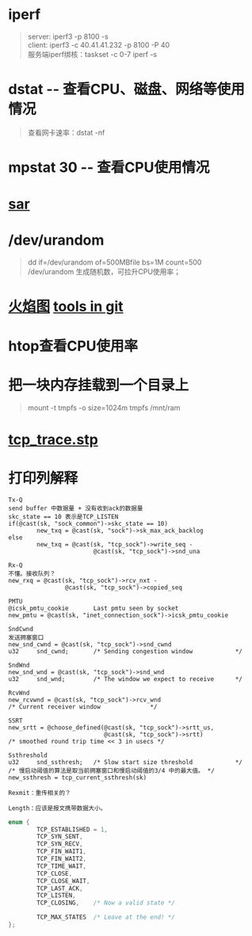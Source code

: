 # iperf
> server: iperf3 -p 8100 -s   
> client: iperf3 -c 40.41.41.232 -p 8100 -P 40  
> 服务端iperf绑核：taskset -c 0-7 iperf -s
# dstat -- 查看CPU、磁盘、网络等使用情况
> 查看网卡速率：dstat -nf   
# mpstat 30 -- 查看CPU使用情况

# [sar](https://www.thomas-krenn.com/en/wiki/Collect_and_report_Linux_System_Activity_Information_with_sar)

# /dev/urandom
> dd if=/dev/urandom of=500MBfile bs=1M count=500   
> /dev/urandom 生成随机数，可拉升CPU使用率；   

# [火焰图](https://www.brendangregg.com/FlameGraphs/cpuflamegraphs.html) [tools in git](https://github.com/brendangregg/FlameGraph)
# htop查看CPU使用率
# 把一块内存挂载到一个目录上
> mount -t tmpfs -o size=1024m tmpfs /mnt/ram   
# [tcp_trace.stp](https://sourceware.org/systemtap/examples/network/tcp_trace.stp)
# 打印列解释
```
Tx-Q
send buffer 中数据量 + 没有收到ack的数据量
skc_state == 10 表示是TCP_LISTEN
if(@cast(sk, "sock_common")->skc_state == 10)
        new_txq = @cast(sk, "sock")->sk_max_ack_backlog
else
        new_txq = @cast(sk, "tcp_sock")->write_seq -
                        @cast(sk, "tcp_sock")->snd_una

Rx-Q
不懂。接收队列？
new_rxq = @cast(sk, "tcp_sock")->rcv_nxt -
                @cast(sk, "tcp_sock")->copied_seq

PMTU
@icsk_pmtu_cookie       Last pmtu seen by socket
new_pmtu = @cast(sk, "inet_connection_sock")->icsk_pmtu_cookie

SndCwnd
发送拥塞窗口
new_snd_cwnd = @cast(sk, "tcp_sock")->snd_cwnd
u32     snd_cwnd;       /* Sending congestion window            */

SndWnd
new_snd_wnd = @cast(sk, "tcp_sock")->snd_wnd
u32     snd_wnd;        /* The window we expect to receive      */

RcvWnd
new_rcvwnd = @cast(sk, "tcp_sock")->rcv_wnd
/* Current receiver window              */

SSRT
new_srtt = @choose_defined(@cast(sk, "tcp_sock")->srtt_us,
                           @cast(sk, "tcp_sock")->srtt)
/* smoothed round trip time << 3 in usecs */

Ssthreshold
u32     snd_ssthresh;   /* Slow start size threshold            */
/* 慢启动阈值的算法是取当前拥塞窗口和慢启动阈值的3/4 中的最大值。 */
new_ssthresh = tcp_current_ssthresh(sk)

Rexmit：重传相关的？

Length：应该是报文携带数据大小。
```
```c
enum {
        TCP_ESTABLISHED = 1,
        TCP_SYN_SENT,
        TCP_SYN_RECV,
        TCP_FIN_WAIT1,
        TCP_FIN_WAIT2,
        TCP_TIME_WAIT,
        TCP_CLOSE,
        TCP_CLOSE_WAIT,
        TCP_LAST_ACK,
        TCP_LISTEN,
        TCP_CLOSING,    /* Now a valid state */

        TCP_MAX_STATES  /* Leave at the end! */
};
```
